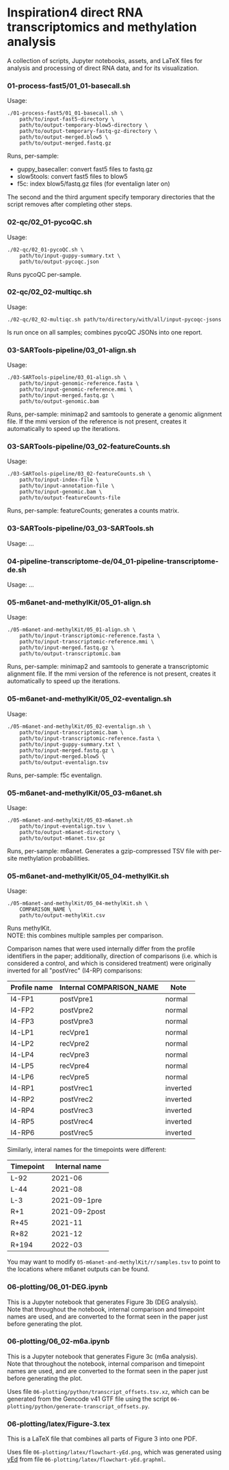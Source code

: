 # Inspiration4 direct RNA transcriptomics and methylation analysis

A collection of scripts, Jupyter notebooks, assets, and LaTeX files for analysis
and processing of direct RNA data, and for its visualization.



### 01-process-fast5/01_01-basecall.sh

Usage:

```
./01-process-fast5/01_01-basecall.sh \
    path/to/input-fast5-directory \
    path/to/output-temporary-blow5-directory \
    path/to/output-temporary-fastq-gz-directory \
    path/to/output-merged.blow5 \
    path/to/output-merged.fastq.gz
```

Runs, per-sample:

* guppy_basecaller: convert fast5 files to fastq.gz
* slow5tools: convert fast5 files to blow5
* f5c: index blow5/fastq.gz files (for eventalign later on)

The second and the third argument specify temporary directories that the script
removes after completing other steps.



### 02-qc/02_01-pycoQC.sh

Usage:

```
./02-qc/02_01-pycoQC.sh \
    path/to/input-guppy-summary.txt \
    path/to/output-pycoqc.json
```

Runs pycoQC per-sample.



### 02-qc/02_02-multiqc.sh

Usage:

```
./02-qc/02_02-multiqc.sh path/to/directory/with/all/input-pycoqc-jsons
```

Is run once on all samples; combines pycoQC JSONs into one report.



### 03-SARTools-pipeline/03_01-align.sh

Usage:

```
./03-SARTools-pipeline/03_01-align.sh \
    path/to/input-genomic-reference.fasta \
    path/to/input-genomic-reference.mmi \
    path/to/input-merged.fastq.gz \
    path/to/output-genomic.bam
```

Runs, per-sample: minimap2 and samtools to generate a genomic alignment file.
If the mmi version of the reference is not present, creates it automatically to
speed up the iterations.



### 03-SARTools-pipeline/03_02-featureCounts.sh

Usage:

```
./03-SARTools-pipeline/03_02-featureCounts.sh \
    path/to/input-index-file \
    path/to/input-annotation-file \
    path/to/input-genomic.bam \
    path/to/output-featureCounts-file
```

Runs, per-sample: featureCounts; generates a counts matrix.



### 03-SARTools-pipeline/03_03-SARTools.sh

Usage: ...



### 04-pipeline-transcriptome-de/04_01-pipeline-transcriptome-de.sh

Usage: ...



### 05-m6anet-and-methylKit/05_01-align.sh

Usage:

```
./05-m6anet-and-methylKit/05_01-align.sh \
    path/to/input-transcriptomic-reference.fasta \
    path/to/input-transcriptomic-reference.mmi \
    path/to/input-merged.fastq.gz \
    path/to/output-transcriptomic.bam
```

Runs, per-sample: minimap2 and samtools to generate a transcriptomic alignment
file.
If the mmi version of the reference is not present, creates it automatically to
speed up the iterations.



### 05-m6anet-and-methylKit/05_02-eventalign.sh

Usage:

```
./05-m6anet-and-methylKit/05_02-eventalign.sh \
    path/to/input-transcriptomic.bam \
    path/to/input-transcriptomic-reference.fasta \
    path/to/input-guppy-summary.txt \
    path/to/input-merged.fastq.gz \
    path/to/input-merged.blow5 \
    path/to/output-eventalign.tsv
```

Runs, per-sample: f5c eventalign.



### 05-m6anet-and-methylKit/05_03-m6anet.sh

Usage:

```
./05-m6anet-and-methylKit/05_03-m6anet.sh
    path/to/input-eventalign.tsv \
    path/to/output-m6anet-directory \
    path/to/output-m6anet.tsv.gz
```

Runs, per-sample: m6anet. Generates a gzip-compressed TSV file with per-site
methylation probabilities.



### 05-m6anet-and-methylKit/05_04-methylKit.sh

Usage:

```
./05-m6anet-and-methylKit/05_04-methylKit.sh \
    COMPARISON_NAME \
    path/to/output-methylKit.csv
```

Runs methylKit.  
NOTE: this combines multiple samples per comparison.

Comparison names that were used internally differ from the profile identifiers
in the paper; additionally, direction of comparisons (i.e. which is considered
a control, and which is considered treatment) were originally inverted for
all "postVrec" (I4-RP) comparisons:

Profile name | Internal COMPARISON_NAME | Note
-------------|--------------------------|---------
I4-FP1       | postVpre1                | normal
I4-FP2       | postVpre2                | normal
I4-FP3       | postVpre3                | normal
I4-LP1       | recVpre1                 | normal
I4-LP2       | recVpre2                 | normal
I4-LP4       | recVpre3                 | normal
I4-LP5       | recVpre4                 | normal
I4-LP6       | recVpre5                 | normal
I4-RP1       | postVrec1                | inverted
I4-RP2       | postVrec2                | inverted
I4-RP4       | postVrec3                | inverted
I4-RP5       | postVrec4                | inverted
I4-RP6       | postVrec5                | inverted

Similarly, interal names for the timepoints were different:

Timepoint | Internal name
----------|--------------
L-92      | 2021-06
L-44      | 2021-08
L-3       | 2021-09-1pre
R+1       | 2021-09-2post
R+45      | 2021-11
R+82      | 2021-12
R+194     | 2022-03

You may want to modify `05-m6anet-and-methylKit/r/samples.tsv` to point to  the
locations where m6anet outputs can be found.



### 06-plotting/06_01-DEG.ipynb

This is a Jupyter notebook that generates Figure 3b (DEG analysis).  
Note that throughout the notebook, internal comparison and timepoint names are
used, and are converted to the format seen in the paper just before generating
the plot.



### 06-plotting/06_02-m6a.ipynb

This is a Jupyter notebook that generates Figure 3c (m6a analysis).  
Note that throughout the notebook, internal comparison and timepoint names are
used, and are converted to the format seen in the paper just before generating
the plot.

Uses file `06-plotting/python/transcript_offsets.tsv.xz`, which can be generated
from the Gencode v41 GTF file using the script
`06-plotting/python/generate-transcript_offsets.py`.



### 06-plotting/latex/Figure-3.tex

This is a LaTeX file that combines all parts of Figure 3 into one PDF.

Uses file `06-plotting/latex/flowchart-yEd.png`, which was generated using
[yEd](https://www.yworks.com/products/yed) from file
`06-plotting/latex/flowchart-yEd.graphml`.
